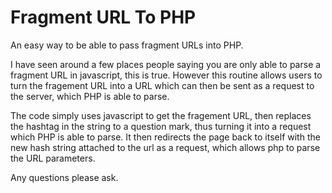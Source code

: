 # Fragment URL To PHP

An easy way to be able to pass fragment URLs into PHP.

I have seen around a few places people saying you are only able to parse a fragment URL in javascript, this is true. 
However this routine allows users to turn the fragement URL into a URL which can then be sent as a request to the server, which PHP is able to parse.

The code simply uses javascript to get the fragement URL, then replaces the hashtag in the string to a question mark, thus turning it into a request which PHP is able to parse. It then redirects the page back to itself with the new hash string attached to the url as a request, which allows php to parse the URL parameters.

Any questions please ask.
